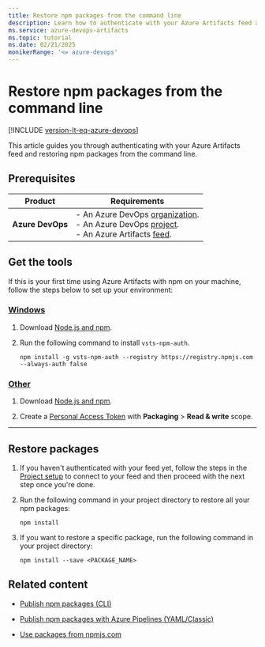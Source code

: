 ```yaml
---
title: Restore npm packages from the command line
description: Learn how to authenticate with your Azure Artifacts feed and restore npm packages from the command line.
ms.service: azure-devops-artifacts
ms.topic: tutorial
ms.date: 02/21/2025
monikerRange: '<= azure-devops'
---
```


# Restore npm packages from the command line

[!INCLUDE [version-lt-eq-azure-devops](../../includes/version-lt-eq-azure-devops.md)]

This article guides you through authenticating with your Azure Artifacts feed and restoring npm packages from the command line.

## Prerequisites

| **Product**        | **Requirements**                                                                                                                                                                                                                                                                                                                        |
|--------------------|-----------------------------------------------------------------------------------------------------------------------------------------------------------------------------------------------------------------------------------------------------------------------------------------------------------------------------------------|
| **Azure DevOps**   | - An Azure DevOps [organization](../../organizations/accounts/create-organization.md).<br>- An Azure DevOps [project](../../organizations/projects/create-project.md).<br> - An Azure Artifacts [feed](../get-started-nuget.md#create-feed). |

## Get the tools

If this is your first time using Azure Artifacts with npm on your machine, follow the steps below to set up your environment:

### [Windows](#tab/windows/)

1. Download [Node.js and npm](https://docs.npmjs.com/downloading-and-installing-node-js-and-npm).

1. Run the following command to install `vsts-npm-auth`.

    ```
    npm install -g vsts-npm-auth --registry https://registry.npmjs.com --always-auth false
    ```

### [Other](#tab/other/)

1. Download [Node.js and npm](https://docs.npmjs.com/downloading-and-installing-node-js-and-npm).

1. Create a [Personal Access Token](../../organizations/accounts/use-personal-access-tokens-to-authenticate.md#create-a-pat) with **Packaging** > **Read & write** scope.

---

## Restore packages

1. If you haven't authenticated with your feed yet, follow the steps in the [Project setup](npmrc.md#connect-to-feed) to connect to your feed and then proceed with the next step once you're done.

1. Run the following command in your project directory to restore all your npm packages:
   
    ```
    npm install
    ```

1. If you want to restore a specific package, run the following command in your project directory:

    ```
    npm install --save <PACKAGE_NAME>
    ```

## Related content

- [Publish npm packages (CLI)](publish.md)

- [Publish npm packages with Azure Pipelines (YAML/Classic)](../../pipelines/artifacts/npm.md)

- [Use packages from npmjs.com](../npm/upstream-sources.md)